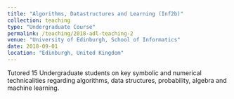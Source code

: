 ```yaml
---
title: "Algorithms, Datastructures and Learning (Inf2b)"
collection: teaching
type: "Undergraduate Course"
permalink: /teaching/2018-adl-teaching-2
venue: "University of Edinburgh, School of Informatics"
date: 2018-09-01
location: "Edinburgh, United Kingdom"
---
```


Tutored 15 Undergraduate students on key symbolic and numerical technicalities regarding algorithms,
data structures, probability, algebra and machine learning.
